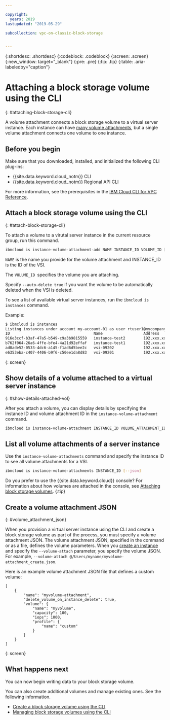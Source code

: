 ```yaml
---

copyright:
  years: 2019
lastupdated: "2019-05-29"

subcollection: vpc-on-classic-block-storage


---
```


{:shortdesc: .shortdesc}
{:codeblock: .codeblock}
{:screen: .screen}
{:new_window: target="_blank"}
{:pre: .pre}
{:tip: .tip}
{:table: .aria-labeledby="caption"}

# Attaching a block storage volume using the CLI
{: #attaching-block-storage-cli}

A volume attachment connects a block storage volume to a virtual server instance. Each instance can have [many volume attachments](/docs/vpc-on-classic-block-storage?topic=vpc-on-classic-block-storage-attaching-block-storage#vol-attach-limits), but a single volume attachment connects one volume to one instance.

## Before you begin

Make sure that you downloaded, installed, and initialized the following CLI plug-ins:

* {{site.data.keyword.cloud_notm}} CLI
* {{site.data.keyword.cloud_notm}} Regional API CLI

For more information, see the prerequisites in the [IBM Cloud CLI for VPC Reference](/docs/vpc-infrastructure-cli-plugin?topic=vpc-infrastructure-cli-plugin-vpc-reference).

## Attach a block storage volume using the CLI
{: #attach-block-storage-cli}

To attach a volume to a virutal server instance in the current resource group, run this command.

```bash
ibmcloud is instance-volume-attachment-add NAME INSTANCE_ID VOLUME_ID [--auto-delete true | false] [--json]
```

`NAME` is the name you provide for the volume attachment and INSTANCE_ID is the ID of the VSI.

The `VOLUME_ID `specifies the volume you are attaching.

Specify `--auto-delete true` if you want the volume to be automatically deleted when the VSI is deleted.

To see a list of available virtual server instances, run the `ibmcloud is instances` command.

Example:

```bash
$ ibmcloud is instances
Listing instances under account my-account-01 as user rtuser1@mycompany.com...
ID                                     Name                  Address          Profile   Image                            Created        Status     VPC                               Zone         Resource Group
916e3ccf-b3af-47a5-b549-c9a3b9815559   instance-test2        192.xxx.xx.xx    -         ubuntu-16.04-amd64(7eb4e35b-.)   4 hours ago    running    function-test-vpc1(974e258e-.)    us-south-1   -
b762f064-26a6-4ffe-bfe4-4a21d92effaf   instance-test1        192.xxx.xx.x     -         ubuntu-16.04-amd64(7eb4e35b-.)   4 hours ago    running    function-test-vpc2(974e258e-.)    us-south-1   -
ad0ade52-0533-4dc6-a145-f1ad6d5bee2c   vsi-09202             192.xxx.xxx.xx   -         ubuntu-16.04-amd64(7eb4e35b-.)   5 hours ago    running    vpnaas-test1(2467b0fa-.)          us-south-1   -
e6353eba-c407-4406-b9f6-c50ee1da8d83   vsi-09201             192.xxx.xxx.xxx  -         ubuntu-16.04-amd64(7eb4e35b-.)   5 hours ago    running    vpnaas-test1(2467b0fa-.)          us-south-1   -

```
{: screen}

## Show details of a volume attached to a virtual server instance
{: #show-details-attached-vol}

After you attach a volume, you can display details by specifying the instance ID and volume attachment ID in the `instance-volume-attachment` command.

```bash
ibmcloud is instance-volume-attachment INSTANCE_ID VOLUME_ATTACHMENT_ID [--json]
```

## List all volume attachments of a server instance

Use the `instance-volume-attachments` command and specify the instance ID to see all volume attachments for a VSI.

```bash
ibmcloud is instance-volume-attachments INSTANCE_ID [--json]
```

Do you prefer to use the {{site.data.keyword.cloud}} console? For information about how volumes are attached in the console, see [Attaching block storage volumes](/docs/vpc-on-classic-block-storage?topic=vpc-on-classic-block-storage-attaching-block-storage).
{:tip}

## Create a volume attachment JSON
{: #volume_attachment_json}

When you provision a virtual server instance using the CLI and create a block storage volume as part of the process, you must specify a volume attachment JSON. The volume attachment JSON, specified in the command or as a file, defines the volume parameters. When you [create an instance](/docs/vpc-on-classic-vsi?topic=vpc-on-classic-vsi-creating-virtual-servers-cli) and specify the `--volume-attach` parameter, you specify the volume JSON. For example, `--volume-attach @/Users/myname/myvolume-attachment_create.json`.

Here is an example volume attachment JSON file that defines a custom volume:

```
[
    {
        "name": "myvolume-attachment",
        "delete_volume_on_instance_delete": true,
        "volume": {
            "name": "myvolume",
            "capacity": 100,
            "iops": 1000,
            "profile": {
                "name": "custom"
            }
        }
    }
]
```
{: screen}

## What happens next

You can now begin writing data to your block storage volume.

You can also create additional volumes and manage existing ones.  See the following information.

* [Create a block storage volume using the CLI](/docs/vpc-on-classic-block-storage?topic=vpc-on-classic-block-storage-creating-block-storage-cli#create-vol-cli)
* [Managing block storage volumes using the CLI](/docs/vpc-on-classic-block-storage?topic=vpc-on-classic-block-storage-managing-block-storage-cli)
